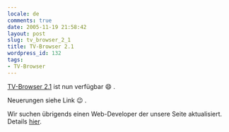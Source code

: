 ```yaml
---
locale: de
comments: true
date: 2005-11-19 21:58:42
layout: post
slug: tv_browser_2_1
title: TV-Browser 2.1
wordpress_id: 132
tags:
- TV-Browser
---
```


[TV-Browser 2.1](http://forum.tvbrowser.org/viewtopic.php?t=2733) ist nun
verfügbar :smile: .

Neuerungen siehe Link :wink: .

Wir suchen übrigends einen Web-Developer der unsere Seite aktualisiert. Details
[hier](http://forum.tvbrowser.org/viewtopic.php?t=2732).
